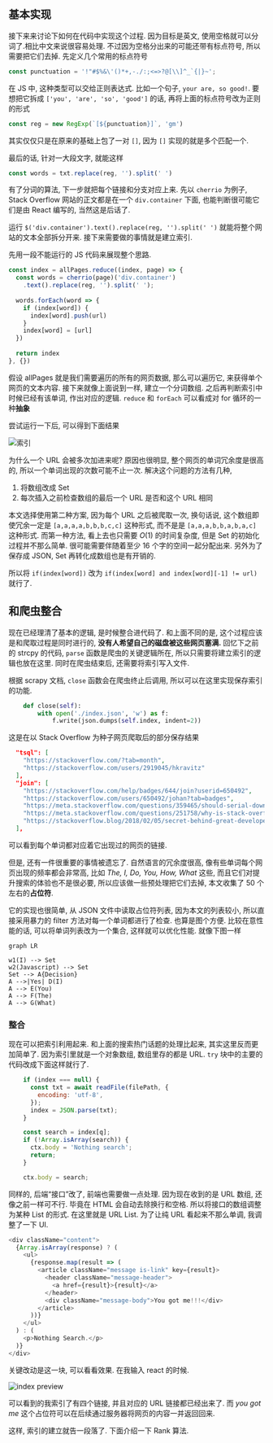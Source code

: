 ## 基本实现

接下来来讨论下如何在代码中实现这个过程. 因为目标是英文, 使用空格就可以分词了.相比中文来说很容易处理. 不过因为空格分出来的可能还带有标点符号, 所以需要把它们去掉. 先定义几个常用的标点符号

```js
const punctuation = '!"#$%&\'()*+,-./:;<=>?@[\\]^_`{|}~';	
```

在 JS 中, 这种类型可以交给正则表达式. 比如一个句子, `your are, so good!`. 要想把它拆成 `['you', 'are', 'so', 'good']` 的话, 再将上面的标点符号改为正则的形式

```js
const reg = new RegExp(`[${punctuation}]`, 'gm')
```

其实仅仅只是在原来的基础上包了一对 `[]`, 因为 `[]` 实现的就是多个匹配一个.

最后的话, 针对一大段文字, 就能这样

```js
const words = txt.replace(reg, '').split(' ')
```

有了分词的算法, 下一步就把每个链接和分支对应上来. 先以 `cherrio` 为例子, Stack Overflow 网站的正文都是在一个 `div.container` 下面, 也能判断很可能它们是由 React 编写的, 当然这是后话了.

运行 `$('div.container').text().replace(reg, '').split(' ')` 就能将整个网站的文本全部拆分开来. 接下来需要做的事情就是建立索引.

先用一段不能运行的 JS 代码来展现整个思路. 

```js
const index = allPages.reduce((index, page) => {
  const words = cherrio(page)('div.container')
  	.text().replace(reg, '').split(' ');
  
  words.forEach(word => {
    if (index[word]) {
      index[word].push(url)
    }
    index[word] = [url]
  })
  
  return index
}, {})
```

假设 allPages 就是我们需要遍历的所有的网页数据, 那么可以遍历它, 来获得单个网页的文本内容. 接下来就像上面说到一样, 建立一个分词数组. 之后再判断索引中时候已经有该单词, 作出对应的逻辑. `reduce` 和 `forEach` 可以看成对 for 循环的一种**抽象**

尝试运行一下后, 可以得到下面结果

![索引](/Users/yk/Documents/paper/pages/image-20180422180759934.png)

为什么一个 URL 会被多次加进来呢? 原因也很明显, 整个网页的单词冗余度是很高的, 所以一个单词出现的次数可能不止一次. 解决这个问题的方法有几种, 

1. 将数组改成 Set
2. 每次插入之前检查数组的最后一个 URL 是否和这个 URL 相同

本文选择使用第二种方案, 因为每个 URL 之后被爬取一次, 换句话说, 这个数组即使冗余一定是 `[a,a,a,a,b,b,b,c,c]` 这种形式, 而不是是 `[a,a,a,b,b,a,b,a,c]` 这种形式. 而第一种方法, 看上去也只需要 $O(1)$ 的时间复杂度, 但是 Set 的初始化过程并不那么简单. 很可能需要伴随着至少 16 个字的空间一起分配出来. 另外为了保存成 JSON,  Set 再转化成数组也是有开销的. 

所以将 `if(index[word])` 改为 `if(index[word] and index[word][-1] != url)` 就行了.

## 和爬虫整合

现在已经理清了基本的逻辑, 是时候整合进代码了. 和上面不同的是, 这个过程应该是和爬取过程是同时进行的, **没有人希望自己的磁盘被这些网页塞满.** 回忆下之前的 strcpy 的代码, `parse` 函数是爬虫的关键逻辑所在, 所以只需要将建立索引的逻辑也放在这里. 同时在爬虫结束后, 还需要将索引写入文件.

根据 scrapy 文档, `close` 函数会在爬虫终止后调用, 所以可以在这里实现保存索引的功能. 

```python
    def close(self):
        with open('./index.json', 'w') as f:
            f.write(json.dumps(self.index, indent=2))
```

这是在以 Stack Overflow 为种子网页爬取后的部分保存结果

```json
  "tsql": [
    "https://stackoverflow.com/?tab=month",
    "https://stackoverflow.com/users/2919045/hkravitz"
  ],
  "join": [
    "https://stackoverflow.com/help/badges/644/join?userid=650492",
    "https://stackoverflow.com/users/650492/johan?tab=badges",
    "https://meta.stackoverflow.com/questions/359465/should-serial-downvoter-be-punished-notify",
    "https://meta.stackoverflow.com/questions/251758/why-is-stack-overflow-so-negative-of-late",
    "https://stackoverflow.blog/2018/02/05/secret-behind-great-developer-onboarding/"
  ],
```

可以看到每个单词都对应着它出现过的网页的链接.

但是, 还有一件很重要的事情被遗忘了. 自然语言的冗余度很高, 像有些单词每个网页出现的频率都会非常高, 比如 *The, I, Do, You, How, What* 这些, 而且它们对提升搜索的体验也不是很必要, 所以应该做一些预处理把它们去掉, 本文收集了 50 个左右的**占位符**.

它的实现也很简单, 从 JSON 文件中读取占位符列表, 因为本文的列表较小, 所以直接采用暴力的 filter 方法对每一个单词都进行了检查. 也算是图个方便. 比较在意性能的话, 可以将单词列表改为一个集合, 这样就可以优化性能. 就像下图一样

```mermaid
graph LR

w1(I) --> Set
w2(Javascript) --> Set
Set --> A{Decision}
A -->|Yes| D(I)
A --> E(You)
A --> F(The)
A --> G(What)
```



### 整合

现在可以把索引利用起来. 和上面的搜索热门话题的处理比起来, 其实这里反而更加简单了. 因为索引里就是一个对象数组, 数组里存的都是 URL. `try` 块中的主要的代码改成下面这样就行了. 

```js
    if (index === null) {
      const txt = await readFile(filePath, {
        encoding: 'utf-8',
      });
      index = JSON.parse(txt);
    }

    const search = index[q];
    if (!Array.isArray(search)) {
      ctx.body = 'Nothing search';
      return;
    }

    ctx.body = search;
```

同样的, 后端“接口”改了, 前端也需要做一点处理. 因为现在收到的是 URL 数组, 还像之前一样可不行. 毕竟在 HTML 会自动去除换行和空格. 所以将接口的数组调整为某种 List 的形式. 在这里就是 URL List. 为了让纯 URL 看起来不那么单调, 我调整了一下 UI. 

```js
<div className="content">
  {Array.isArray(response) ? (
    <ul>
      {response.map(result => (
        <article className="message is-link" key={result}>
          <header className="message-header">
            <a href={result}>{result}</a>
          </header>
          <div className="message-body">You got me!!!</div>
        </article>
      ))}
    </ul>
  ) : (
    <p>Nothing Search.</p>
  )}
</div>
```

关键改动是这一块, 可以看看效果. 在我输入 react 的时候.

![index preview](/Users/yk/Documents/paper/pages/image-20180424234455138.png)

可以看到的我索引了有四个链接, 并且对应的 URL 链接都已经出来了. 而 *you got me* 这个占位符可以在后续通过服务器将网页的内容一并返回回来.

这样, 索引的建立就告一段落了. 下面介绍一下 Rank 算法.